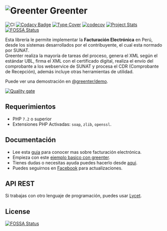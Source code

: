 # ![Greenter](https://cdn.giansalex.dev/images/github/greenter-ico.png) Greenter
![CI](https://github.com/thegreenter/greenter/workflows/CI/badge.svg)
[![Codacy Badge](https://app.codacy.com/project/badge/Grade/ab05a05260fe452c9bfae8bf20e94d5d)](https://www.codacy.com/gh/thegreenter/greenter?utm_source=github.com&amp;utm_medium=referral&amp;utm_content=thegreenter/greenter&amp;utm_campaign=Badge_Grade)
[![Type Cover](https://shepherd.dev/github/thegreenter/greenter/coverage.svg)](https://shepherd.dev/github/thegreenter/greenter)
[![codecov](https://codecov.io/gh/thegreenter/greenter/branch/master/graph/badge.svg)](https://codecov.io/gh/thegreenter/greenter)
[![Project Stats](https://www.openhub.net/p/greenter/widgets/project_thin_badge.gif)](https://www.openhub.net/p/greenter)
[![FOSSA Status](https://app.fossa.io/api/projects/git%2Bgithub.com%2Fthegreenter%2Fgreenter.svg?type=shield)](https://app.fossa.io/projects/git%2Bgithub.com%2Fthegreenter%2Fgreenter?ref=badge_shield)
    
Esta librería le permite implementar la **Facturación Electrónica** en Perú, desde los sistemas desarrollados por el 
contribuyente, el cual esta normado por SUNAT.   
Greenter realiza la mayoría de tareas del proceso, genera el XML según el estándar UBL, firma el XML con el certificado digital, realiza el envío del comprobante a los webservice de SUNAT y procesa el CDR (Comprobante de Recepción), además incluye otras 
herramientas de utilidad.

Puede ver una demostración en [@greenter/demo](https://github.com/thegreenter/demo).

[![Quality gate](https://sonarcloud.io/api/project_badges/quality_gate?project=thegreenter_greenter)](https://sonarcloud.io/dashboard?id=thegreenter_greenter)

## Requerimientos
- PHP `7.2` o superior
- Extensiones PHP Activadas: `soap`, `zlib`, `openssl`.

## Documentación
- Lee esta [guia](https://fe-primer.greenter.dev/) para conocer mas sobre facturación electrónica.
- Empieza con este [ejemplo basico con greenter](https://greenter.dev/starter/).
- Tienes dudas o necesitas ayuda puedes hacerlo desde [aqui](https://community.greenter.dev/).
- Puedes seguirnos en [Facebook](https://fb.me/thegreenter) para actualizaciones.

## API REST
Si trabajas con otro lenguaje de programación, puedes usar [Lycet](https://github.com/giansalex/lycet).

## License
[![FOSSA Status](https://app.fossa.io/api/projects/git%2Bgithub.com%2Fthegreenter%2Fgreenter.svg?type=large)](https://app.fossa.io/projects/git%2Bgithub.com%2Fthegreenter%2Fgreenter?ref=badge_large)
